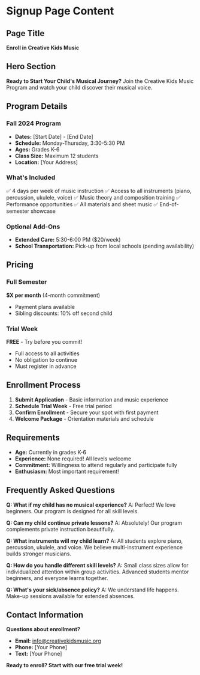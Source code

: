 # Signup Page Content

## Page Title
**Enroll in Creative Kids Music**

## Hero Section
**Ready to Start Your Child's Musical Journey?**
Join the Creative Kids Music Program and watch your child discover their musical voice.

## Program Details
### Fall 2024 Program
- **Dates:** [Start Date] - [End Date]
- **Schedule:** Monday-Thursday, 3:30-5:30 PM
- **Ages:** Grades K-6
- **Class Size:** Maximum 12 students
- **Location:** [Your Address]

### What's Included
✅ 4 days per week of music instruction
✅ Access to all instruments (piano, percussion, ukulele, voice)
✅ Music theory and composition training
✅ Performance opportunities
✅ All materials and sheet music
✅ End-of-semester showcase

### Optional Add-Ons
- **Extended Care:** 5:30-6:00 PM ($20/week)
- **School Transportation:** Pick-up from local schools (pending availability)

## Pricing
### Full Semester
**$X per month** (4-month commitment)
- Payment plans available
- Sibling discounts: 10% off second child

### Trial Week
**FREE** - Try before you commit!
- Full access to all activities
- No obligation to continue
- Must register in advance

## Enrollment Process
1. **Submit Application** - Basic information and music experience
2. **Schedule Trial Week** - Free trial period
3. **Confirm Enrollment** - Secure your spot with first payment
4. **Welcome Package** - Orientation materials and schedule

## Requirements
- **Age:** Currently in grades K-6
- **Experience:** None required! All levels welcome
- **Commitment:** Willingness to attend regularly and participate fully
- **Enthusiasm:** Most important requirement!

## Frequently Asked Questions
**Q: What if my child has no musical experience?**
A: Perfect! We love beginners. Our program is designed for all skill levels.

**Q: Can my child continue private lessons?**
A: Absolutely! Our program complements private instruction beautifully.

**Q: What instruments will my child learn?**
A: All students explore piano, percussion, ukulele, and voice. We believe multi-instrument experience builds stronger musicians.

**Q: How do you handle different skill levels?**
A: Small class sizes allow for individualized attention within group activities. Advanced students mentor beginners, and everyone learns together.

**Q: What's your sick/absence policy?**
A: We understand life happens. Make-up sessions available for extended absences.

## Contact Information
**Questions about enrollment?**
- **Email:** info@creativekidsmusic.org
- **Phone:** [Your Phone]
- **Text:** [Your Phone]

**Ready to enroll? Start with our free trial week!**